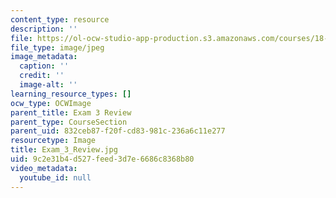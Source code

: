 ```yaml
---
content_type: resource
description: ''
file: https://ol-ocw-studio-app-production.s3.amazonaws.com/courses/18-06sc-linear-algebra-fall-2011/9c2e31b4d527feed3d7e6686c8368b80_Exam_3_Review.jpg
file_type: image/jpeg
image_metadata:
  caption: ''
  credit: ''
  image-alt: ''
learning_resource_types: []
ocw_type: OCWImage
parent_title: Exam 3 Review
parent_type: CourseSection
parent_uid: 832ceb87-f20f-cd83-981c-236a6c11e277
resourcetype: Image
title: Exam_3_Review.jpg
uid: 9c2e31b4-d527-feed-3d7e-6686c8368b80
video_metadata:
  youtube_id: null
---
```

